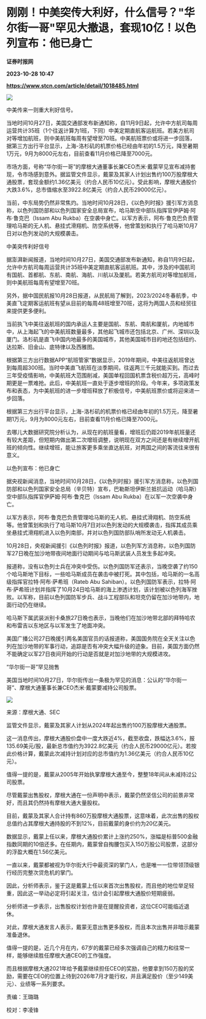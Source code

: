 # 刚刚！中美突传大利好，什么信号？"华尔街一哥"罕见大撤退，套现10亿！以色列宣布：他已身亡
**证券时报网**

**2023-10-28 10:47**

**https://www.stcn.com/article/detail/1018485.html**

![](https://stcn-main.oss-cn-shenzhen.aliyuncs.com/upload/wechat/20231028/f23EOWYFfgEAjlpD9wTOydhJ3mvaIhE0tCibpNN2P6M2AUXQHibVMHPjDzWRXwtIlibaVDsXOUkyyg0ezbwxkbAdg.png)

中美传来一则重大利好信号。

当地时间10月27日，美国交通部发布新通知称，自11月9日起，允许中方航司每周运营共计35班（1个往返计算为1班，下同）中美定期直航客运航班。若美方航司对等增加航班，则中美航班每周有望增至70班。中美航班票价或将进一步回落，据第三方出行平台显示，上海-洛杉矶的机票价格已经由年初的1.5万元，降至暑期1万元，9月为8000元左右，目前查看11月价格已降至7000元。

市场方面，号称“华尔街一哥”的摩根大通董事长兼CEO杰米·戴蒙罕见宣布减持套现，令市场感到意外。据监管文件显示，戴蒙及其家人计划出售约100万股摩根大通股票，套现金额约1.36亿美元（约合人民币10亿元）。受此影响，摩根大通股价大跌3.6%，总市值缩水至3922.8亿美元（约合人民币29000亿元）。

当前，中东局势仍然非常焦灼。当地时间10月28日，《以色列时报》援引军方消息称，以色列国防部和以色列国家安全总局宣布，哈马斯空中部队指挥官伊萨姆·阿布·鲁克巴（Issam Abu Rukba）在空袭中身亡。以军方表示，阿布·鲁克巴负责管理哈马斯的无人机、悬挂式滑翔机、防空系统等，他曾策划和执行了哈马斯10月7日对以色列发动的大规模袭击。

中美突传利好信号

据澎湃新闻报道，当地时间10月27日，美国交通部发布新通知，称自11月9日起，允许中方航司每周运营共计35班中美定期直航客运航班。其中，涉及的中国航司有国航、首都航、东航、南航、海航、川航以及厦航。若美方航司对等增加航班，则中美航班每周有望增至70班。

另外，据中国民航报10月28日报道，从民航局了解到，2023/2024冬春航季，中美直飞定期客运航班有望从目前的每周48班增至70班，这将为两国人员和经贸往来提供更多便利。

当前执飞中美往返航班的国内承运人主要是国航、东航、南航和厦航，内地城市中，从上海起飞的中美航班数量最多，其他起飞城市还包括北京、广州、深圳以及厦门。洛杉矶是直飞中国内地最多的美国城市，其他美国城市目的地还包括纽约、达拉斯、旧金山、底特律以及西雅图。

根据第三方出行数据APP“航班管家”数据显示，2019年期间，中美往返航班曾达到每周超300班。当时中美直飞航班在淡季期间，往返两三千元就能买到。而过去三年受疫情影响，中美航班大范围削减，美国单程回国机票含税价超万元，高峰时期更是一票难抢。此后，中美航班一直处于逐步增班的阶段。今年来，多项政策发布和表态，为中美航班的进一步增班释放了积极信号，中美航班票价或将迎来进一步回落。

根据第三方出行平台显示，上海-洛杉矶的机票价格已经由年初的1.5万元，降至暑期1万元，9月为8000元左右，目前查看11月价格已降至7000元。

去哪儿大数据研究院分析认为，从现在的航班量看，增班后仍距2019年航班量还有较大差距，但短期内做出第二次增班调整，说明现在双方之间还是有继续增开航班的倾向性。继续增班，能让旅客更多乘坐直达航班，对两国之间的客流往来很有意义。

以色列宣布：他已身亡

据央视新闻消息，当地时间10月28日，《以色列时报》援引军方消息称，以色列国防部和以色列国家安全总局（辛贝特）宣布，巴勒斯坦伊斯兰抵抗运动（哈马斯）空中部队指挥官伊萨姆·阿布·鲁克巴（Issam Abu Rukba）在以军一次空袭中身亡。

以军方表示，阿布·鲁克巴负责管理哈马斯的无人机、悬挂式滑翔机、防空系统等。他曾策划和执行了哈马斯10月7日对以色列发动的大规模袭击，指挥其成员乘坐悬挂式滑翔机进入以色列南部，并对以色列国防部队哨所发动无人机袭击。

10月28日，央视新闻援引《以色列时报》报道，以色列军方消息称，以色列国防军27日晚在加沙地带夜间地面行动期间与哈马斯武装人员发生多起冲突。

报道称，没有以色列士兵在冲突中受伤。以色列国防军还表示，当晚空袭了约150个哈马斯地下目标，一些哈马斯成员在袭击中被打死。其中包括，哈马斯的一名高级指挥官拉特·阿布·萨希班（Rateb Abu Sahiban）。以色列国防军表示，拉特·阿布·萨希班计划并指挥了10月24日哈马斯的海上渗透计划，该计划被以色列海军挫败。以军称，目前以色列国防军步兵、战斗工程部队和坦克仍留在加沙地带内，地面行动仍在继续。

哈马斯下属武装派别卡桑旅27日晚也表示，当晚他们在加沙地带北部的拜特哈农和布雷吉以东地区与以军发生了地面冲突。

美国广播公司27日晚援引两名美国官员的话报道称，美国国务院在全天关注以色列在加沙地带的军事行动，追踪是否有冲突大幅升级的迹象。目前，美国方面仍然不能确定以军27日夜间开始的行动是否就是对加沙地带的大规模进攻。

“华尔街一哥”罕见抛售

美国当地时间10月27日，华尔街传出一条极为罕见的消息：公认的“华尔街一哥”、摩根大通董事长兼CEO杰米·戴蒙要减持公司股票。

![](https://stcn-main.oss-cn-shenzhen.aliyuncs.com/upload/wechat/20231028/f23EOWYFfgEAjlpD9wTOydhJ3mvaIhE0cr2JzTlTL8dp1hFcqJ88d1RKIuwKkTNFTUu0aQc3iaLJ45WtFAE9Jgw.png)

来源：摩根大通、SEC

监管文件显示，戴蒙及其家人计划从2024年起出售约100万股摩根大通股票。

这一消息传出，摩根大通股价盘中一度大跌近4%，截至收盘，跌幅达3.6%，报135.69美元/股，最新总市值约为3922.8亿美元（约合人民币29000亿元）。若按此价格计算，戴蒙此次减持计划对应的总市值约为1.36亿美元（约合人民币10亿元）。

值得一提的是，戴蒙从2005年开始执掌摩根大通至今，整整18年间从未减持过公司股票。

尽管戴蒙出售股权，摩根大通在一份声明中表示，戴蒙仍然坚信公司的前景非常好，而且其仍然持有摩根大通大量股权。

目前，戴蒙及其家人合计持有860万股摩根大通股票，这意味着，此次出售的股权总值约占其摩根大通持股的不到12%，目前戴蒙的身价约为20亿美元。

数据显示，戴蒙上任以来，摩根大通股价累计上涨约250%，涨幅是标普500金融指数同期的10倍还多。在任期内，戴蒙曾自掏腰包买入150万股公司股票，这部分的浮盈大概在1.56亿美元。

一直以来，戴蒙都被视为华尔街大行中最资深的掌门人，也是唯一一位带领顶级银行经历完整次贷危机的掌门。

因此，分析师表示，鉴于这是戴蒙上任以来首次出售股权，而且他的地位举足轻重，因此这一举动必定将引起关注，估计会引起摩根大通股价短期疲弱。

分析师进一步表示，出售股权计划也许是在提醒投资者，这位CEO可能临近退休。

对此，摩根大通发言人表示，戴蒙无意出售更多股权，而且本次出售并非暗示戴蒙准备退休。

值得一提的是，近几个月在内，67岁的戴蒙已经多次强调自己的精力和往常一样，能够继续胜任摩根大通CEO的工作强度。

而且根据摩根大通2021年给予戴蒙继续担任CEO的奖励，他要拿到150万股的奖励，需要在CEO的位置上待到2026年7月才能行权，并且满足股价（至少149美元）、业绩等一系列要求。

责编：王璐璐

校对：李凌锋
